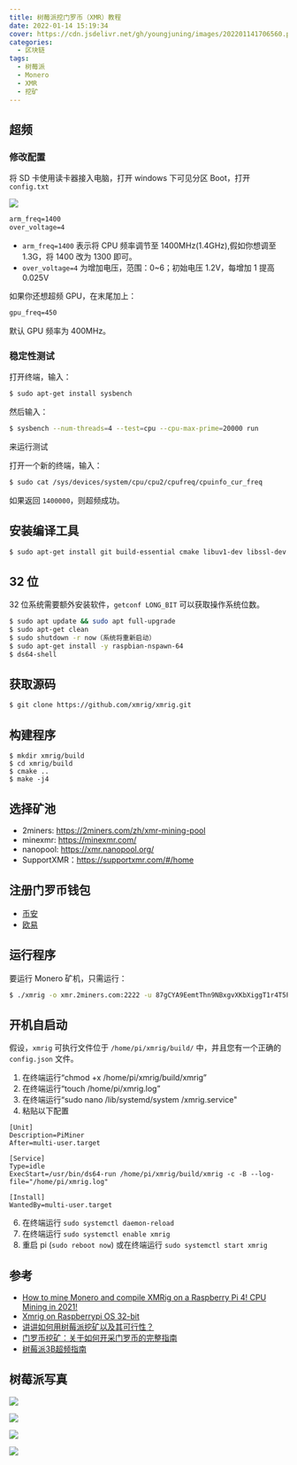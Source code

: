 ```yaml
---
title: 树莓派挖门罗币（XMR）教程
date: 2022-01-14 15:19:34
cover: https://cdn.jsdelivr.net/gh/youngjuning/images/202201141706560.png
categories:
  - 区块链
tags:
  - 树莓派
  - Monero
  - XMR
  - 挖矿
---
```


## 超频

### 修改配置

将 SD 卡使用读卡器接入电脑，打开 windows 下可见分区 Boot，打开 `config.txt`

![](https://s2.loli.net/2022/01/16/7aKoCeuMYphESnk.png)

```txt
arm_freq=1400
over_voltage=4
```

- `arm_freq=1400` 表示将 CPU 频率调节至 1400MHz(1.4GHz),假如你想调至 1.3G，将 1400 改为 1300 即可。
- `over_voltage=4` 为增加电压，范围：0~6；初始电压 1.2V，每增加 1 提高 0.025V

如果你还想超频 GPU，在末尾加上：

```txt
gpu_freq=450
```

默认 GPU 频率为 400MHz。

### 稳定性测试

打开终端，输入：

```sh
$ sudo apt-get install sysbench
```

然后输入：

```sh
$ sysbench --num-threads=4 --test=cpu --cpu-max-prime=20000 run
```

来运行测试

打开一个新的终端，输入：

```sh
$ sudo cat /sys/devices/system/cpu/cpu2/cpufreq/cpuinfo_cur_freq
```

如果返回 `1400000`，则超频成功。

## 安装编译工具

```sh
$ sudo apt-get install git build-essential cmake libuv1-dev libssl-dev libhwloc-dev
```

## 32 位

32 位系统需要额外安装软件，`getconf LONG_BIT` 可以获取操作系统位数。

```sh
$ sudo apt update && sudo apt full-upgrade
$ sudo apt-get clean
$ sudo shutdown -r now（系统将重新启动）
$ sudo apt-get install -y raspbian-nspawn-64
$ ds64-shell
```

## 获取源码

```sh
$ git clone https://github.com/xmrig/xmrig.git
```

## 构建程序

```
$ mkdir xmrig/build
$ cd xmrig/build
$ cmake ..
$ make -j4
```

## 选择矿池

- 2miners: https://2miners.com/zh/xmr-mining-pool
- minexmr: https://minexmr.com/
- nanopool: https://xmr.nanopool.org/
- SupportXMR：https://supportxmr.com/#/home

## 注册门罗币钱包

- [币安](https://www.binance.com/zh-CN/my/wallet/account/main/deposit/crypto/XMR)
- [欧易](https://www.okex.com/balance/recharge/xmr)

## 运行程序

要运行 Monero 矿机，只需运行：

```sh
$ ./xmrig -o xmr.2miners.com:2222 -u 87gCYA9EemtThn9NBxgvXKbXiggT1r4T5Pezq8myvAaHep2hsVnk5veABZKhi4PcAuAJ4pA5nqg6wEhfNhGxDcQJ87Ugt5G -k --coin monero --proxy=127.0.0.1:1090
```

## 开机自启动

假设，`xmrig` 可执行文件位于 `/home/pi/xmrig/build/` 中，并且您有一个正确的 `config.json` 文件。

1. 在终端运行“chmod +x /home/pi/xmrig/build/xmrig”
2. 在终端运行“touch /home/pi/xmrig.log”
3. 在终端运行“sudo nano /lib/systemd/system /xmrig.service"
4. 粘贴以下配置

```
[Unit]
Description=PiMiner
After=multi-user.target

[Service]
Type=idle
ExecStart=/usr/bin/ds64-run /home/pi/xmrig/build/xmrig -c -B --log-file="/home/pi/xmrig.log"

[Install]
WantedBy=multi-user.target
```

6. 在终端运行 `sudo systemctl daemon-reload`
7. 在终端运行 `sudo systemctl enable xmrig`
8. 重启 pi (`sudo reboot now`) 或在终端运行 `sudo systemctl start xmrig`

## 参考

- [How to mine Monero and compile XMRig on a Raspberry Pi 4! CPU Mining in 2021!](https://blockforums.org/topic/1257-how-to-mine-monero-and-compile-xmrig-on-a-raspberry-pi-4-cpu-mining-in-2021/)
- [Xmrig on Raspberrypi OS 32-bit](https://forums.raspberrypi.com/viewtopic.php?t=305983)
- [讲讲如何用树莓派挖矿以及其可行性？](http://www.ethospool.com/kuaixun/282917.html)
- [门罗币挖矿：关于如何开采门罗币的完整指南](https://cn.bitdegree.org/crypto/jiao-cheng/menluobi-wakuang)
- [树莓派3B超频指南](https://www.jianshu.com/p/53e85e3f2547)

## 树莓派写真

![](https://cdn.jsdelivr.net/gh/youngjuning/images/202201141600885.png)

![](https://cdn.jsdelivr.net/gh/youngjuning/images/202201141702527.png)

![](https://cdn.jsdelivr.net/gh/youngjuning/images/202201141706560.png)

![](https://cdn.jsdelivr.net/gh/youngjuning/images/202201141746792.png)
